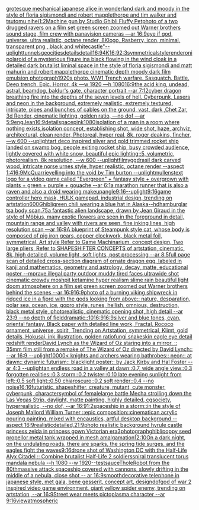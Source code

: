 [grotesque mechanical japanese alice in wonderland dark and moody in the style of floria sigismondi and robert mapplethorpe and tim walker and tsutomu nihei](https://www.ebank.nz/aiartgenerator?category=grotesque%2520mechanical%2520japanese%2520alice%2520in%2520wonderland%2520dark%2520and%2520moody%2520in%2520the%2520style%2520of%2520floria%2520sigismondi%2520and%2520robert%2520mapplethorpe%2520and%2520tim%2520walker%2520and%2520tsutomu%2520nihei)[1:2](https://www.ebank.nz/aiartgenerator?category=1%3A2)[Machine gun by Studio Ghibli Fluffy Pet](https://www.ebank.nz/aiartgenerator?category=Machine%2520gun%2520by%2520Studio%2520Ghibli%2520Fluffy%2520Pet)[photo of a two drugged ravers on a film set green screen zoomed out Warner brothers sound stage, film crew with panavision cameras —ar 16:9](https://www.ebank.nz/aiartgenerator?category=photo%2520of%2520a%2520two%2520drugged%2520ravers%2520on%2520a%2520film%2520set%2520green%2520screen%2520zoomed%2520out%2520Warner%2520brothers%2520sound%2520stage%2C%2520film%2520crew%2520with%2520panavision%2520cameras%2520%E2%80%94ar%252016%3A9)[eye if god, universe, ultra realistic, octane render, 8K](https://www.ebank.nz/aiartgenerator?category=eye%2520if%2520god%2C%2520universe%2C%2520ultra%2520realistic%2C%2520octane%2520render%2C%25208K)[logo, Rasberry, icon, minimal, transparent png , black and white](https://www.ebank.nz/aiartgenerator?category=logo%2C%2520Rasberry%2C%2520icon%2C%2520minimal%2C%2520transparent%2520png%2520%2C%2520black%2520and%2520white)[castle"](https://www.ebank.nz/aiartgenerator?category=castle%22)[--uplight](https://www.ebank.nz/aiartgenerator?category=--uplight)[tunnels](https://www.ebank.nz/aiartgenerator?category=tunnels)[geocities](https://www.ebank.nz/aiartgenerator?category=geocities)[details](https://www.ebank.nz/aiartgenerator?category=details)[detail](https://www.ebank.nz/aiartgenerator?category=detail)[16:9](https://www.ebank.nz/aiartgenerator?category=16%3A9)[4K](https://www.ebank.nz/aiartgenerator?category=4K)[16:9](https://www.ebank.nz/aiartgenerator?category=16%3A9)[2:3](https://www.ebank.nz/aiartgenerator?category=2%3A3)[symmetrical](https://www.ebank.nz/aiartgenerator?category=symmetrical)[style](https://www.ebank.nz/aiartgenerator?category=style)[render](https://www.ebank.nz/aiartgenerator?category=render)[oni](https://www.ebank.nz/aiartgenerator?category=oni)[polaroid of a mysterious figure ina black flowing in the wind cloak in a detailed dark brutalist liminal space in the style of floria sigismondi and matt mahurin and robert mapplethorpe cinematic depth moody dark film emulsion photograph](https://www.ebank.nz/aiartgenerator?category=polaroid%2520of%2520a%2520mysterious%2520figure%2520ina%2520black%2520flowing%2520in%2520the%2520wind%2520cloak%2520in%2520a%2520detailed%2520dark%2520brutalist%2520liminal%2520space%2520in%2520the%2520style%2520of%2520floria%2520sigismondi%2520and%2520matt%2520mahurin%2520and%2520robert%2520mapplethorpe%2520cinematic%2520depth%2520moody%2520dark%2520film%2520emulsion%2520photograph)[1920s photo. WW1 Trench warfare. Sasquatch. Battle. Deep trench. Epic. Horror. 4k —w 1920 —h 1080](https://www.ebank.nz/aiartgenerator?category=1920s%2520photo.%2520WW1%2520Trench%2520warfare.%2520Sasquatch.%2520Battle.%2520Deep%2520trench.%2520Epic.%2520Horror.%25204k%2520%E2%80%94w%25201920%2520%E2%80%94h%25201080)[16:9](https://www.ebank.nz/aiartgenerator?category=16%3A9)[the acid king, undead, astral, beamdog, baldur's gate, character portrait --ar 7:12](https://www.ebank.nz/aiartgenerator?category=the%2520acid%2520king%2C%2520undead%2C%2520astral%2C%2520beamdog%2C%2520baldur%27s%2520gate%2C%2520character%2520portrait%2520--ar%25207%3A12)[cyber dragon breathing fire into the depths of the seven levels of hell. Cyberpunk, Lasers and neon in the background, extremely realistic, extremely textured, intricate, pipes and bunches of cables on the ground, vast, dark ,Chet Zar, 3d Render, cinematic lighting, golden ratio,  —no dof —ar 5:9](https://www.ebank.nz/aiartgenerator?category=cyber%2520dragon%2520breathing%2520fire%2520into%2520the%2520depths%2520of%2520the%2520seven%2520levels%2520of%2520hell.%2520Cyberpunk%2C%2520Lasers%2520and%2520neon%2520in%2520the%2520background%2C%2520extremely%2520realistic%2C%2520extremely%2520textured%2C%2520intricate%2C%2520pipes%2520and%2520bunches%2520of%2520cables%2520on%2520the%2520ground%2C%2520vast%2C%2520dark%2520%2CChet%2520Zar%2C%25203d%2520Render%2C%2520cinematic%2520lighting%2C%2520golden%2520ratio%2C%2520%2520%E2%80%94no%2520dof%2520%E2%80%94ar%25205%3A9)[eng](https://www.ebank.nz/aiartgenerator?category=eng)[Jean](https://www.ebank.nz/aiartgenerator?category=Jean)[16:9](https://www.ebank.nz/aiartgenerator?category=16%3A9)[detail](https://www.ebank.nz/aiartgenerator?category=detail)[space](https://www.ebank.nz/aiartgenerator?category=space)[pink](https://www.ebank.nz/aiartgenerator?category=pink)[1080](https://www.ebank.nz/aiartgenerator?category=1080)[isolation of a man in a room where nothing exists,isolation concept, establishing shot, wide shot, haze, archviz, architectural, clean render, Photoreal, hyper real, 8k, roger deakins, fincher, —w 600 --uplight](https://www.ebank.nz/aiartgenerator?category=isolation%2520of%2520a%2520man%2520in%2520a%2520room%2520where%2520nothing%2520exists%2Cisolation%2520concept%2C%2520establishing%2520shot%2C%2520wide%2520shot%2C%2520haze%2C%2520archviz%2C%2520architectural%2C%2520clean%2520render%2C%2520Photoreal%2C%2520hyper%2520real%2C%25208k%2C%2520roger%2520deakins%2C%2520fincher%2C%2520%E2%80%94w%2520600%2520--uplight)[art deco inspired silver and gold trimmed rocket ship landed on swamp bog, people exiting rocket ship, busy crowded audience, lightly covered with white snow, beautiful epic lighting::5, volumetric, photorealism, 8k resolution, --w 600 --uplight](https://www.ebank.nz/aiartgenerator?category=art%2520deco%2520inspired%2520silver%2520and%2520gold%2520trimmed%2520rocket%2520ship%2520landed%2520on%2520swamp%2520bog%2C%2520people%2520exiting%2520rocket%2520ship%2C%2520busy%2520crowded%2520audience%2C%2520lightly%2520covered%2520with%2520white%2520snow%2C%2520beautiful%2520epic%2520lighting%3A%3A5%2C%2520volumetric%2C%2520photorealism%2C%25208k%2520resolution%2C%2520--w%2520600%2520--uplight)[film](https://www.ebank.nz/aiartgenerator?category=film)[yggdrasil dark carved wood, intricate norse urnes style, hyper realistic, octane render --aspect 1:4](https://www.ebank.nz/aiartgenerator?category=yggdrasil%2520dark%2520carved%2520wood%2C%2520intricate%2520norse%2520urnes%2520style%2C%2520hyper%2520realistic%2C%2520octane%2520render%2520--aspect%25201%3A4)[16:9](https://www.ebank.nz/aiartgenerator?category=16%3A9)[McQuarrie](https://www.ebank.nz/aiartgenerator?category=McQuarrie)[yelling into the void by Tim burton --uplight](https://www.ebank.nz/aiartgenerator?category=yelling%2520into%2520the%2520void%2520by%2520Tim%2520burton%2520--uplight)[mullens](https://www.ebank.nz/aiartgenerator?category=mullens)[text logo for a video game called "Evergreen" + fantasy style + overgrown with plants + green + purple + gouache --ar 6:1](https://www.ebank.nz/aiartgenerator?category=text%2520logo%2520for%2520a%2520video%2520game%2520called%2520%22Evergreen%22%2520%2B%2520fantasy%2520style%2520%2B%2520overgrown%2520with%2520plants%2520%2B%2520green%2520%2B%2520purple%2520%2B%2520gouache%2520--ar%25206%3A1)[a marathon runner that is also a raven and also a droid wearing makeup](https://www.ebank.nz/aiartgenerator?category=a%2520marathon%2520runner%2520that%2520is%2520also%2520a%2520raven%2520and%2520also%2520a%2520droid%2520wearing%2520makeup)[angle](https://www.ebank.nz/aiartgenerator?category=angle)[9:16](https://www.ebank.nz/aiartgenerator?category=9%3A16)[--uplight](https://www.ebank.nz/aiartgenerator?category=--uplight)[9:16](https://www.ebank.nz/aiartgenerator?category=9%3A16)[game controller hero mask, HULK gamepad, industrial design, trending on artstation](https://www.ebank.nz/aiartgenerator?category=game%2520controller%2520hero%2520mask%2C%2520HULK%2520gamepad%2C%2520industrial%2520design%2C%2520trending%2520on%2520artstation)[600](https://www.ebank.nz/aiartgenerator?category=600)[Ghibli](https://www.ebank.nz/aiartgenerator?category=Ghibli)[green chili wearing a blue hat in Alaska](https://www.ebank.nz/aiartgenerator?category=green%2520chili%2520wearing%2520a%2520blue%2520hat%2520in%2520Alaska)[--hd](https://www.ebank.nz/aiartgenerator?category=--hd)[hamburglar tsa body scan](https://www.ebank.nz/aiartgenerator?category=hamburglar%2520tsa%2520body%2520scan)[.75](https://www.ebank.nz/aiartgenerator?category=.75)[a fantastic alien landscape, drawn by  Jean Giraud in the style of Möbius, many exotic flowers are seen in the foreground in detail, mountain range and valley with rivers are seen, fine inking lines, high resolution scan —ar 16:9](https://www.ebank.nz/aiartgenerator?category=a%2520fantastic%2520alien%2520landscape%2C%2520drawn%2520by%2520%2520Jean%2520Giraud%2520in%2520the%2520style%2520of%2520M%C3%B6bius%2C%2520many%2520exotic%2520flowers%2520are%2520seen%2520in%2520the%2520foreground%2520in%2520detail%2C%2520mountain%2520range%2520and%2520valley%2520with%2520rivers%2520are%2520seen%2C%2520fine%2520inking%2520lines%2C%2520high%2520resolution%2520scan%2520%E2%80%94ar%252016%3A9)[A blueprint of Steampunk style cat, whose body is composed of pig iron gears, copper clockwork, black metal foil, symmetrical, Art style Refer to Game Machinarium.  concept design, Two large pliers, Refer to SHAPESHIFTER CONCEPTS  of artstation, cinematic,  8k, high detailed,  volume light,  soft lights,  post processing    --ar 8:5](https://www.ebank.nz/aiartgenerator?category=A%2520blueprint%2520of%2520Steampunk%2520style%2520cat%2C%2520whose%2520body%2520is%2520composed%2520of%2520pig%2520iron%2520gears%2C%2520copper%2520clockwork%2C%2520black%2520metal%2520foil%2C%2520symmetrical%2C%2520Art%2520style%2520Refer%2520to%2520Game%2520Machinarium.%2520%2520concept%2520design%2C%2520Two%2520large%2520pliers%2C%2520Refer%2520to%2520SHAPESHIFTER%2520CONCEPTS%2520%2520of%2520artstation%2C%2520cinematic%2C%2520%25208k%2C%2520high%2520detailed%2C%2520%2520volume%2520light%2C%2520%2520soft%2520lights%2C%2520%2520post%2520processing%2520%2520%2520%2520--ar%25208%3A5)[full page scan of detailed cross-section diagram of ornate dragon egg, labeled in kanji and mathematics, geometry and astrology, decay, matte, educational poster --mp](https://www.ebank.nz/aiartgenerator?category=full%2520page%2520scan%2520of%2520detailed%2520cross-section%2520diagram%2520of%2520ornate%2520dragon%2520egg%2C%2520labeled%2520in%2520kanji%2520and%2520mathematics%2C%2520geometry%2520and%2520astrology%2C%2520decay%2C%2520matte%2C%2520educational%2520poster%2520--mp)[rave illegal party outdoor muddy tired faces ultrawide shot cinematic crowdy moshpit ketamine hyper realism slime rain beautiful light doom atmosphere on a film set green screen zoomed out Warner brothers behind the scenes --ar 16:9](https://www.ebank.nz/aiartgenerator?category=rave%2520illegal%2520party%2520outdoor%2520muddy%2520tired%2520faces%2520ultrawide%2520shot%2520cinematic%2520crowdy%2520moshpit%2520ketamine%2520hyper%2520realism%2520slime%2520rain%2520beautiful%2520light%2520doom%2520atmosphere%2520on%2520a%2520film%2520set%2520green%2520screen%2520zoomed%2520out%2520Warner%2520brothers%2520behind%2520the%2520scenes%2520--ar%252016%3A9)[16:9](https://www.ebank.nz/aiartgenerator?category=16%3A9)[photo of a burning viking shipwreck in ridged ice in a fjord with the gods looking from above:: nature, desparation, polar sea, ocean, ice, gopro style, runes, hellish, omnious, destruction, black metal style, photorealistic, cinematic opening shot, high detail --ar 23:9 --no depth of field](https://www.ebank.nz/aiartgenerator?category=photo%2520of%2520a%2520burning%2520viking%2520shipwreck%2520in%2520ridged%2520ice%2520in%2520a%2520fjord%2520with%2520the%2520gods%2520looking%2520from%2520above%3A%3A%2520nature%2C%2520desparation%2C%2520polar%2520sea%2C%2520ocean%2C%2520ice%2C%2520gopro%2520style%2C%2520runes%2C%2520hellish%2C%2520omnious%2C%2520destruction%2C%2520black%2520metal%2520style%2C%2520photorealistic%2C%2520cinematic%2520opening%2520shot%2C%2520high%2520detail%2520--ar%252023%3A9%2520--no%2520depth%2520of%2520field)[dramatic::10](https://www.ebank.nz/aiartgenerator?category=dramatic%3A%3A10)[16:9](https://www.ebank.nz/aiartgenerator?category=16%3A9)[16:9](https://www.ebank.nz/aiartgenerator?category=16%3A9)[silver and blue tones, cyan, oriental fantasy, Black paper with detailed line work, Fractal, Rococo ornament, universe, spirit, Trending on Artstation, symmetrical, Klimt, gold details, Hokusai, ink illustration, golden ratio](https://www.ebank.nz/aiartgenerator?category=silver%2520and%2520blue%2520tones%2C%2520cyan%2C%2520oriental%2520fantasy%2C%2520Black%2520paper%2520with%2520detailed%2520line%2520work%2C%2520Fractal%2C%2520Rococo%2520ornament%2C%2520universe%2C%2520spirit%2C%2520Trending%2520on%2520Artstation%2C%2520symmetrical%2C%2520Klimt%2C%2520gold%2520details%2C%2520Hokusai%2C%2520ink%2520illustration%2C%2520golden%2520ratio)[fungi snakeskin eagle eye detail redshift render](https://www.ebank.nz/aiartgenerator?category=fungi%2520snakeskin%2520eagle%2520eye%2520detail%2520redshift%2520render)[David Lynch as the Wizard of Oz staring into a mirror. :: 35mm film still from a remake of The Wizard of Oz directed by David Lynch:: --ar 16:9 --uplight](https://www.ebank.nz/aiartgenerator?category=David%2520Lynch%2520as%2520the%2520Wizard%2520of%2520Oz%2520staring%2520into%2520a%2520mirror.%2520%3A%3A%252035mm%2520film%2520still%2520from%2520a%2520remake%2520of%2520The%2520Wizard%2520of%2520Oz%2520directed%2520by%2520David%2520Lynch%3A%3A%2520--ar%252016%3A9%2520--uplight)[10000](https://www.ebank.nz/aiartgenerator?category=10000)[< knights and archers wearing bathrobes:: neon:: at dawn:: dynamic futurism:: blacklight poster:: by Jack Kirby and Hal Foster --ar 4:3 --uplight](https://www.ebank.nz/aiartgenerator?category=%3C%2520knights%2520and%2520archers%2520wearing%2520bathrobes%3A%3A%2520neon%3A%3A%2520at%2520dawn%3A%3A%2520dynamic%2520futurism%3A%3A%2520blacklight%2520poster%3A%3A%2520by%2520Jack%2520Kirby%2520and%2520Hal%2520Foster%2520--ar%25204%3A3%2520--uplight)[an endless road in a valley at dawn::0.7, wide angle view::0.3 forgotten realities::0.3 storm::0.2 twister::0.10 late evening sunlight from left::0.5 soft light::0.50 chiaroscuro::0.2 soft render::0.4 --no noise](https://www.ebank.nz/aiartgenerator?category=an%2520endless%2520road%2520in%2520a%2520valley%2520at%2520dawn%3A%3A0.7%2C%2520wide%2520angle%2520view%3A%3A0.3%2520forgotten%2520realities%3A%3A0.3%2520storm%3A%3A0.2%2520twister%3A%3A0.10%2520late%2520evening%2520sunlight%2520from%2520left%3A%3A0.5%2520soft%2520light%3A%3A0.50%2520chiaroscuro%3A%3A0.2%2520soft%2520render%3A%3A0.4%2520--no%2520noise)[16:16](https://www.ebank.nz/aiartgenerator?category=16%3A16)[futuristic, shapeshifter, creature, mutant, cute monster, cyberpunk, character](https://www.ebank.nz/aiartgenerator?category=futuristic%2C%2520shapeshifter%2C%2520creature%2C%2520mutant%2C%2520cute%2520monster%2C%2520cyberpunk%2C%2520character)[symbol of female](https://www.ebank.nz/aiartgenerator?category=symbol%2520of%2520female)[large battle Mecha strolling down the Las Vegas Strip, daylight, matte painting, highly detailed, cgsociety, hyperrealistic, --no dof, --ar 16:9](https://www.ebank.nz/aiartgenerator?category=large%2520battle%2520Mecha%2520strolling%2520down%2520the%2520Las%2520Vegas%2520Strip%2C%2520daylight%2C%2520matte%2520painting%2C%2520highly%2520detailed%2C%2520cgsociety%2C%2520hyperrealistic%2C%2520--no%2520dof%2C%2520--ar%252016%3A9)[1:2](https://www.ebank.nz/aiartgenerator?category=1%3A2)[spaceship in a storm::in the style of Joseph Mallord William Turner ::epic composition::cinematic](https://www.ebank.nz/aiartgenerator?category=spaceship%2520in%2520a%2520storm%3A%3Ain%2520the%2520style%2520of%2520Joseph%2520Mallord%2520William%2520Turner%2520%3A%3Aepic%2520composition%3A%3Acinematic)[an acrylic pouring painting, mixed with encaustics, artful desktop background --aspect 16:9](https://www.ebank.nz/aiartgenerator?category=an%2520acrylic%2520pouring%2520painting%2C%2520mixed%2520with%2520encaustics%2C%2520artful%2520desktop%2520background%2520--aspect%252016%3A9)[realistic](https://www.ebank.nz/aiartgenerator?category=realistic)[detailed,](https://www.ebank.nz/aiartgenerator?category=detailed%2C)[21:9](https://www.ebank.nz/aiartgenerator?category=21%3A9)[photo realistic background hyrule castle princess zelda in princess gown Victorian era](https://www.ebank.nz/aiartgenerator?category=photo%2520realistic%2520background%2520hyrule%2520castle%2520princess%2520zelda%2520in%2520princess%2520gown%2520Victorian%2520era)[3](https://www.ebank.nz/aiartgenerator?category=3)[photograph](https://www.ebank.nz/aiartgenerator?category=photograph)[ghibli](https://www.ebank.nz/aiartgenerator?category=ghibli)[poppy seed propellor metal tank wrapped in mesh amalgamation](https://www.ebank.nz/aiartgenerator?category=poppy%2520seed%2520propellor%2520metal%2520tank%2520wrapped%2520in%2520mesh%2520amalgamation)[12:10](https://www.ebank.nz/aiartgenerator?category=12%3A10)[On a dark night, on the undulating roads, there are sparks, the spring tide surges, and the eagles fight the waves](https://www.ebank.nz/aiartgenerator?category=On%2520a%2520dark%2520night%2C%2520on%2520the%2520undulating%2520roads%2C%2520there%2520are%2520sparks%2C%2520the%2520spring%2520tide%2520surges%2C%2520and%2520the%2520eagles%2520fight%2520the%2520waves)[9:16](https://www.ebank.nz/aiartgenerator?category=9%3A16)[drone shot of Washington DC with the Half-Life Alyx Citadel :: Combine brutalist Half-Life 2 soldiers](https://www.ebank.nz/aiartgenerator?category=drone%2520shot%2520of%2520Washington%2520DC%2520with%2520the%2520Half-Life%2520Alyx%2520Citadel%2520%3A%3A%2520Combine%2520brutalist%2520Half-Life%25202%2520soldiers)[spiral translucent torus mandala nebula --h 1080 --w 1920](https://www.ebank.nz/aiartgenerator?category=spiral%2520translucent%2520torus%2520mandala%2520nebula%2520--h%25201080%2520--w%25201920)[--test](https://www.ebank.nz/aiartgenerator?category=--test)[sauce](https://www.ebank.nz/aiartgenerator?category=sauce)[Thole](https://www.ebank.nz/aiartgenerator?category=Thole)[Robot from the 80th](https://www.ebank.nz/aiartgenerator?category=Robot%2520from%2520the%252080th)[massive attack spaceship covered with cannons, slowly drifting in the middle of a nebula, close shot -- ar 16:9](https://www.ebank.nz/aiartgenerator?category=massive%2520attack%2520spaceship%2520covered%2520with%2520cannons%2C%2520slowly%2520drifting%2520in%2520the%2520middle%2520of%2520a%2520nebula%2C%2520close%2520shot%2520--%2520ar%252016%3A9)[smooth](https://www.ebank.nz/aiartgenerator?category=smooth)[decorative telephone in japanese style, met gala, bene gesserit, concept art, design](https://www.ebank.nz/aiartgenerator?category=decorative%2520telephone%2520in%2520japanese%2520style%2C%2520met%2520gala%2C%2520bene%2520gesserit%2C%2520concept%2520art%2C%2520design)[dof](https://www.ebank.nz/aiartgenerator?category=dof)[god of war 2 inspired video game environment, giant yellow spider enemy, trending on artstation, --ar 16:9](https://www.ebank.nz/aiartgenerator?category=god%2520of%2520war%25202%2520inspired%2520video%2520game%2520environment%2C%2520giant%2520yellow%2520spider%2520enemy%2C%2520trending%2520on%2520artstation%2C%2520--ar%252016%3A9)[Street wear meets pictoplasma character --ar 9:16](https://www.ebank.nz/aiartgenerator?category=Street%2520wear%2520meets%2520pictoplasma%2520character%2520--ar%25209%3A16)[view](https://www.ebank.nz/aiartgenerator?category=view)[atmospheric](https://www.ebank.nz/aiartgenerator?category=atmospheric)